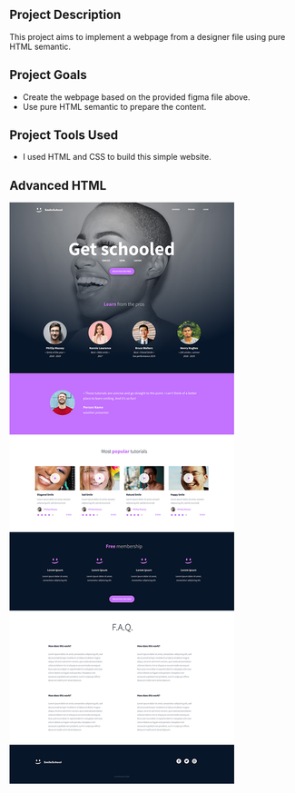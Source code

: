 ## Project Description

This project aims to implement a webpage from a designer file using pure HTML semantic.

## Project Goals

* Create the webpage based on the provided figma file above.
* Use pure HTML semantic to prepare the content.

## Project Tools Used

* I used HTML and CSS to build this simple website.

## Advanced HTML

![Project Image](https://github.com/MohamedAYasin/MohamedAYasin.github.io/blob/a2268b2bb1877443a3eef5317ac6858ddf41494f/figma.jpg)
